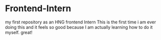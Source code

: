# Frontend-Intern
my first repository as an HNG frontend Intern
This is the first time i am ever doing this and it feels so good because I am actually learning how to do it myself. great!
